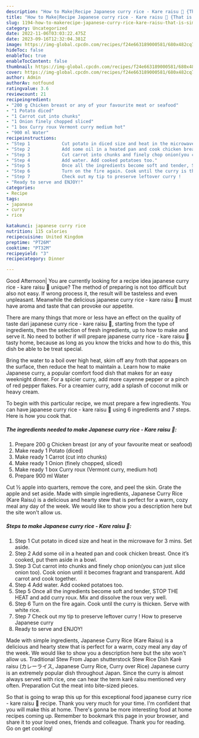 ```yaml
---
description: "How to Make|Recipe Japanese curry rice - Kare raisu 🍛 {That is Simple"
title: "How to Make|Recipe Japanese curry rice - Kare raisu 🍛 {That is Simple"
slug: 1194-how-to-makerecipe-japanese-curry-rice-kare-raisu-that-is-simple
category: Uncategorized
date: 2022-11-06T03:03:22.475Z
date: 2023-09-16T12:32:04.381Z
image: https://img-global.cpcdn.com/recipes/f24e663189000581/680x482cq70/japanese-curry-rice-kare-raisu-recipe-main-photo.jpg
hideToc: false
enableToc: true
enableTocContent: false
thumbnail: https://img-global.cpcdn.com/recipes/f24e663189000581/680x482cq70/japanese-curry-rice-kare-raisu-recipe-main-photo.jpg
cover: https://img-global.cpcdn.com/recipes/f24e663189000581/680x482cq70/japanese-curry-rice-kare-raisu-recipe-main-photo.jpg
author: Admin
authorAv: notfound
ratingvalue: 3.6
reviewcount: 21
recipeingredient:
- "200 g Chicken breast or any of your favourite meat or seafood"
- "1 Potato diced"
- "1 Carrot cut into chunks"
- "1 Onion finely chopped sliced"
- "1 box Curry roux Vermont curry medium hot"
- "900 ml Water"
recipeinstructions:
- "Step 1            Cut potato in diced size and heat in the microwave for 3 mins. Set aside."
- "Step 2            Add some oil in a heated pan and cook chicken breast. Once it’s cooked, put them aside in a bowl."
- "Step 3            Cut carrot into chunks and finely chop onion(you can just slice onion too). Cook onion until it becomes fragrant and transparent. Add carrot and cook together."
- "Step 4            Add water. Add cooked potatoes too."
- "Step 5            Once all the ingredients become soft and tender, STOP THE HEAT and add curry roux. Mix and dissolve the roux very well."
- "Step 6            Turn on the fire again. Cook until the curry is thicken. Serve with white rice."
- "Step 7            Check out my tip to preserve leftover curry !                                How to preserve Japanese curry"
- "Ready to serve and ENJOY!"
categories:
- Recipe
tags:
- japanese
- curry
- rice

katakunci: japanese curry rice 
nutrition: 115 calories
recipecuisine: United Kingdom
preptime: "PT26M"
cooktime: "PT32M"
recipeyield: "3"
recipecategory: Dinner

---
```



Good Afternoon| You are currently looking for a recipe idea japanese curry rice - kare raisu 🍛 unique? The method of preparing is not too difficult but also not easy. If wrong process it, the result will be tasteless and even unpleasant. Meanwhile the delicious japanese curry rice - kare raisu 🍛 must have aroma and taste that can provoke our appetite.






There are many things that more or less have an effect on the quality of taste dari japanese curry rice - kare raisu 🍛, starting from the type of ingredients, then the selection of fresh ingredients, up to how to make and serve it. No need to bother if will prepare japanese curry rice - kare raisu 🍛 tasty home, because as long as you know the tricks and how to do this, this dish be able to be treat special.


Bring the water to a boil over high heat, skim off any froth that appears on the surface, then reduce the heat to maintain a. Learn how to make Japanese curry, a popular comfort food dish that makes for an easy weeknight dinner. For a spicier curry, add more cayenne pepper or a pinch of red pepper flakes. For a creamier curry, add a splash of coconut milk or heavy cream.


To begin with this particular recipe, we must prepare a few ingredients. You can have japanese curry rice - kare raisu 🍛 using 6 ingredients and 7 steps. Here is how you cook that.

<!--inarticleads1-->

##### The ingredients needed to make Japanese curry rice - Kare raisu 🍛:

1. Prepare 200 g Chicken breast (or any of your favourite meat or seafood)
1. Make ready 1 Potato (diced)
1. Make ready 1 Carrot (cut into chunks)
1. Make ready 1 Onion (finely chopped, sliced)
1. Make ready 1 box Curry roux (Vermont curry, medium hot)
1. Prepare 900 ml Water


Cut ½ apple into quarters, remove the core, and peel the skin. Grate the apple and set aside. Made with simple ingredients, Japanese Curry Rice (Kare Raisu) is a delicious and hearty stew that is perfect for a warm, cozy meal any day of the week. We would like to show you a description here but the site won&#39;t allow us. 

<!--inarticleads2-->

##### Steps to make Japanese curry rice - Kare raisu 🍛:

1. Step 1            Cut potato in diced size and heat in the microwave for 3 mins. Set aside.
1. Step 2            Add some oil in a heated pan and cook chicken breast. Once it’s cooked, put them aside in a bowl.
1. Step 3            Cut carrot into chunks and finely chop onion(you can just slice onion too). Cook onion until it becomes fragrant and transparent. Add carrot and cook together.
1. Step 4            Add water. Add cooked potatoes too.
1. Step 5            Once all the ingredients become soft and tender, STOP THE HEAT and add curry roux. Mix and dissolve the roux very well.
1. Step 6            Turn on the fire again. Cook until the curry is thicken. Serve with white rice.
1. Step 7            Check out my tip to preserve leftover curry !                                How to preserve Japanese curry
1. Ready to serve and ENJOY!

Made with simple ingredients, Japanese Curry Rice (Kare Raisu) is a delicious and hearty stew that is perfect for a warm, cozy meal any day of the week. We would like to show you a description here but the site won&#39;t allow us. Traditional Stew From Japan shutterstock Stew Rice Dish Karē raisu (カレーライス, Japanese Curry Rice, Curry over Rice) Japanese curry is an extremely popular dish throughout Japan. Since the curry is almost always served with rice, one can hear the term karē raisu mentioned very often. Preparation Cut the meat into bite-sized pieces. 

So that is going to wrap this up for this exceptional food japanese curry rice - kare raisu 🍛 recipe. Thank you very much for your time. I'm confident that you will make this at home. There's gonna be more interesting food at home recipes coming up. Remember to bookmark this page in your browser, and share it to your loved ones, friends and colleague. Thank you for reading. Go on get cooking!
